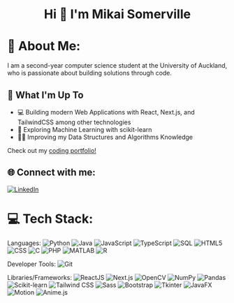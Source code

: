 <h1 align="center">Hi 👋 I'm Mikai Somerville</h1>

# 💫 About Me:
I am a second-year computer science student at the University of Auckland, who is passionate about building solutions through code.

## 🚀 What I'm Up To

- 💻 Building modern Web Applications with React, Next.js, and TailwindCSS among other technologies
- 🤖 Exploring Machine Learning with scikit-learn
- 👨‍💻 Improving my Data Structures and Algorithms Knowledge

Check out my [coding portfolio!](https://www.mikaisomerville.com)

## 🌐 Connect with me:
[![LinkedIn](https://img.shields.io/badge/LinkedIn-%230077B5.svg?logo=linkedin&logoColor=white)](https://www.linkedin.com/in/mikaisomerville)

# 💻 Tech Stack:
Languages: 
![Python](https://img.shields.io/badge/python-%233776AB.svg?style=for-the-badge&logo=python&logoColor=white) 
![Java](https://img.shields.io/badge/java-%23ED8B00.svg?style=for-the-badge&logo=java&logoColor=white) 
![JavaScript](https://img.shields.io/badge/javascript-%23323330.svg?style=for-the-badge&logo=javascript&logoColor=%23F7DF1E)
![TypeScript](https://img.shields.io/badge/typescript-%233178C6.svg?style=for-the-badge&logo=typescript&logoColor=white)
![SQL](https://img.shields.io/badge/sql-%2307405e.svg?style=for-the-badge&logo=postgresql&logoColor=white) 
![HTML5](https://img.shields.io/badge/html5-%23E34F26.svg?style=for-the-badge&logo=html5&logoColor=white) 
![CSS](https://img.shields.io/badge/css-%231572B6.svg?style=for-the-badge&logo=css3&logoColor=white) 
![C](https://img.shields.io/badge/C-%2300599C?style=for-the-badge&logo=c&logoColor=white) 
![PHP](https://img.shields.io/badge/PHP-%23777BB4?style=for-the-badge&logo=php&logoColor=white)
![MATLAB](https://img.shields.io/badge/MATLAB-%232A5F98?style=for-the-badge&logoColor=white)
![R](https://img.shields.io/badge/R-%23276DC3?style=for-the-badge&logo=r&logoColor=white)

Developer Tools:
![Git](https://img.shields.io/badge/git-%23F05033.svg?style=for-the-badge&logo=git&logoColor=white)

Libraries/Frameworks:
![ReactJS](https://img.shields.io/badge/react-%2320232a.svg?style=for-the-badge&logo=react&logoColor=%2361DAFB)
![Next.js](https://img.shields.io/badge/next-%23000000.svg?style=for-the-badge&logo=nextdotjs&logoColor=white)
![OpenCV](https://img.shields.io/badge/opencv-%235C3EE8.svg?style=for-the-badge&logo=opencv&logoColor=white)
![NumPy](https://img.shields.io/badge/numpy-%23013243.svg?style=for-the-badge&logo=numpy&logoColor=white)
![Pandas](https://img.shields.io/badge/pandas-%23150458.svg?style=for-the-badge&logo=pandas&logoColor=white)
![Scikit-learn](https://img.shields.io/badge/scikitlearn-%23F7931E.svg?style=for-the-badge&logo=scikitlearn&logoColor=white)
![Tailwind CSS](https://img.shields.io/badge/tailwindcss-%2306B6D4.svg?style=for-the-badge&logo=tailwindcss&logoColor=white)
![Sass](https://img.shields.io/badge/sass-%23CC6699.svg?style=for-the-badge&logo=sass&logoColor=white)
![Bootstrap](https://img.shields.io/badge/bootstrap-%237952B3.svg?style=for-the-badge&logo=bootstrap&logoColor=white)
![Tkinter](https://img.shields.io/badge/tkinter-%233776AB.svg?style=for-the-badge&logoColor=white)
![JavaFX](https://img.shields.io/badge/javafx-%23ED8B00.svg?style=for-the-badge&logoColor=white)
![Motion](https://img.shields.io/badge/framer-%230055FF.svg?style=for-the-badge&logo=framer&logoColor=white)
![Anime.js](https://img.shields.io/badge/anime.js-%23E45C54.svg?style=for-the-badge&logoColor=white)
